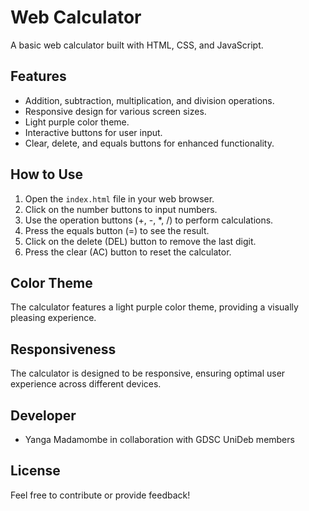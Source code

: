 # Web Calculator

A basic web calculator built with HTML, CSS, and JavaScript.

## Features

- Addition, subtraction, multiplication, and division operations.
- Responsive design for various screen sizes.
- Light purple color theme.
- Interactive buttons for user input.
- Clear, delete, and equals buttons for enhanced functionality.

## How to Use

1. Open the `index.html` file in your web browser.
2. Click on the number buttons to input numbers.
3. Use the operation buttons (+, -, *, /) to perform calculations.
4. Press the equals button (=) to see the result.
5. Click on the delete (DEL) button to remove the last digit.
6. Press the clear (AC) button to reset the calculator.

## Color Theme

The calculator features a light purple color theme, providing a visually pleasing experience.

## Responsiveness

The calculator is designed to be responsive, ensuring optimal user experience across different devices.

## Developer

- Yanga Madamombe in collaboration with GDSC UniDeb members

## License

Feel free to contribute or provide feedback!
